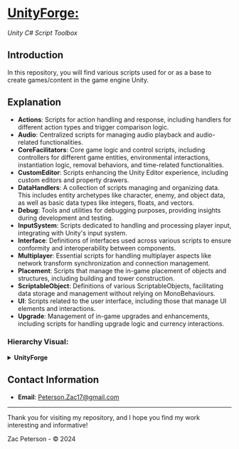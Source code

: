 <h1><u>UnityForge:</u></h1>
<i>Unity C# Script Toolbox</i>

## Introduction

In this repository, you will find various scripts used for or as a base to create games/content in the game engine Unity.

## Explanation

- **Actions**: Scripts for action handling and response, including handlers for different action types and trigger comparison logic.
- **Audio**: Centralized scripts for managing audio playback and audio-related functionalities.
- **CoreFacilitators**: Core game logic and control scripts, including controllers for different game entities, environmental interactions, instantiation logic, removal behaviors, and time-related functionalities.
- **CustomEditor**: Scripts enhancing the Unity Editor experience, including custom editors and property drawers.
- **DataHandlers**: A collection of scripts managing and organizing data. This includes entity archetypes like character, enemy, and object data, as well as basic data types like integers, floats, and vectors.
- **Debug**: Tools and utilities for debugging purposes, providing insights during development and testing.
- **InputSystem**: Scripts dedicated to handling and processing player input, integrating with Unity's input system.
- **Interface**: Definitions of interfaces used across various scripts to ensure conformity and interoperability between components.
- **Multiplayer**: Essential scripts for handling multiplayer aspects like network transform synchronization and connection management.
- **Placement**: Scripts that manage the in-game placement of objects and structures, including building and tower construction.
- **ScriptableObject**: Definitions of various ScriptableObjects, facilitating data storage and management without relying on MonoBehaviours.
- **UI**: Scripts related to the user interface, including those that manage UI elements and interactions.
- **Upgrade**: Management of in-game upgrades and enhancements, including scripts for handling upgrade logic and currency interactions.


### Hierarchy Visual:

<details>
    <summary><b>UnityForge</b></summary>
<pre><code>
├── Actions/
│   ├── Handlers/
│   │   ├── ActionHandler.cs
│   │   └── ActionHandlerBase.cs
│   │
│   ├── TriggerCompare/
│   │   ├── IDBehavior.cs
│   │   ├── MatchIDBehavior.cs
│   │   └── MatchIDBehaviorBase.cs
│   │   
│   ├── ActionCoroutineSO.cs
│   └── GameAction.cs
│
├── Audio/
│   └── AudioBehavior.cs
│
├── CoreFacilitators/
│   ├── Controllers/
│   │   ├── CreepController.cs
│   │   ├── FollowBehavior.cs
│   │   ├── NavAgentBehavior.cs
│   │   ├── NavAgentBehaviorBase.cs
│   │   ├── PlayerAgentBehavior.cs
│   │   ├── RBControllerBase.cs
│   │   ├── RBEnemyController.cs
│   │   ├── RBPlayerController.cs
│   │   └── TowerController.cs
│   │
│   ├── Environment/
│   │   ├── Generate3DNavMeshSurface.cs
│   │   ├── GridManager.cs
│   │   └── ObjGenOnGrid.cs
│   │
│   ├── Instancing/
│   │   ├── Instancer.cs
│   │   ├── SpawnBehavior.cs
│   │   └── SpawnManager.cs
│   │
│   ├── Removal/
│   │   └── DestroyBehavior.cs
│   │
│   ├── Time/
│   │   ├── GameTimeOperator.cs
│   │   ├── TimerBehavior.cs
│   │   └── WaitBehavior.cs
│   │
│   └── GameManager.cs
│
├── CustomEditor/
│   ├── Editors/
│   │   ├── ButtonEditor.cs
│   │   └── CharacterDataEditor.cs
│   │
│   └── PropertyDrawers/
│       ├── StepAttribute.cs
│       └── StepDrawer.cs
│
├── DataHandlers/
│   ├── EntityArchetypes/
│   │   ├── CharacterData.cs
│   │   ├── CreepData.cs
│   │   ├── CreepPrefabData.cs
│   │   ├── EnemyData.cs
│   │   ├── GameObjData.cs
│   │   ├── GameObjectList.cs
│   │   ├── PlayerData.cs
│   │   ├── PrefabData.cs
│   │   └── PrefabDataList.cs
│   │
│   ├── Primitives/
│   │   ├── BoolData.cs
│   │   ├── DoubleData.cs
│   │   ├── FloatData.cs
│   │   ├── IntData.cs
│   │   ├── Vector2Data.cs
│   │   ├── Vector3Data.cs
│   │   └── Vector3DataList.cs
│   │
│   ├── CameraUtility.cs
│   ├── ClickData.cs
│   ├── CoroutineBehavior.cs
│   ├── ID.cs
│   ├── MeshBehavior.cs
│   ├── SceneBehavior.cs
│   ├── ScoreBehavior.cs
│   ├── TileArrayData.cs
│   ├── TileData.cs
│   ├── TileDataList.cs
│   └── TransformArrayData.cs
│
├── Debug/
│   ├── Debugger.cs
│   └── DebugManager.cs
│
├── Input System/
│   ├── Controls.cs
│   ├── GameInputsSO.cs
│   ├── Input Actions.cs
│   ├── InputReader.cs
│   └── InteractionHandler.cs
│
├── Interface/
│   ├── ICollidableRB.cs
│   ├── IDamagable.cs
│   ├── IDamageDealer.cs
│   ├── IDrawGizmo.cs
│   ├── INeedButton.cs
│   └── IUpdateOnChange.cs
│
├── Multiplayer/
│   ├── ClientNetworkTransform.cs
│   ├── ConnectionManager.cs
│   └── PlayerMovement.cs
│
├── Placement/
│   ├── BuildingManager.cs
│   └── TowerBuildManager.cs
│
├── ScriptableObject/
│   ├── PlayerAccomplishmentData.cs
│   └── SpawnerData.cs
│
├── UI/
│   └── TextMeshProBehavior.cs
│
└── Upgrade/
    ├── CurrencyBehavior.cs
    ├── FloatUpgrade.cs
    ├── IntUpgrade.cs
    ├── UpgradeBase.cs
    └── UpgradeManager.cs
</code></pre>
</details>

## Contact Information

- **Email**: Peterson.Zac17@gmail.com
---

Thank you for visiting my repository, and I hope you find my work interesting and informative!

Zac Peterson - © 2024
